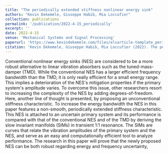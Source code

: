 ```yaml
---
title: "The periodically extended stiffness nonlinear energy sink"
authors: "Kevin Dekemele, Giuseppe Habib, Mia Loccufier"
collection: publications
permalink: '/publication/2022-4-15_periodically'
excerpt: ''
date: 2022-4-15
venue: 'Mechanical Systems and Signal Processing'
paperurl: 'https://www.kevindekemele.com/files/elsarticle-template_periodically.pdf'
citation: 'Kevin Dekemele, Giuseppe Habib, Mia Loccufier (2022). The periodically extended stiffness nonlinear energy sink. Mechanical Systems and Signal Processing, 169, 108706.'
---
```


Conventional nonlinear energy sinks (NES) are considered to be a more robust
alternative to linear vibration absorbers such as the tuned-mass-damper (TMD).
While the conventional NES has a larger efficient frequency bandwidth than the
TMD, it is only really efficient for a small energy range. This implies a deterioration
of the NES's mitigation properties if the primary system's amplitude varies.
To overcome this issue, other researchers resort to increasing the complexity of
the NES by adding degrees-of-freedom. Here, another line of thought is presented,
by proposing an unconventional stiffness characteristic. To increase the energy
bandwidth the NES in this paper features a non-smooth, periodically extended
stiffness characteristic. This NES is attached to an uncertain primary system
and its performance is compared with that of the conventional NES and of the
TMD by deriving the slow invariant manifolds (SIMs) in transient 1:1 resonance.
The SIMs are curves that relate the vibration amplitudes of the primary system
and the NES, and serve as an easy and computationally efficient tool to analyze
performance. The research in this paper will prove that the newly proposed NES
can be both robust regarding energy and frequency uncertainty,